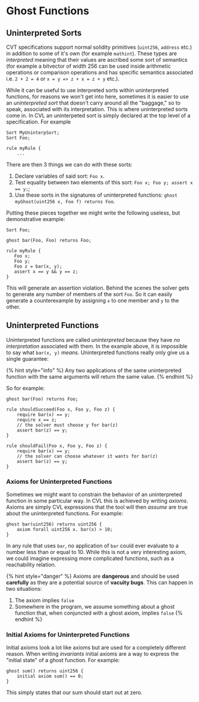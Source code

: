 # Ghost Functions

## Uninterpreted Sorts

CVT specifications support normal solidity primitives \(`uint256`, `address` etc.\) in addition to some of it's own \(for example `mathint`\). These types are _interpreted_ meaning that their values are ascribed some sort of semantics \(for example a bitvector of width 256 can be used inside arithmetic operations or comparison operations and has specific semantics associated i.e. `2 + 2 = 4` or `x = y => z + x = z + y` etc.\).

While it can be useful to use interpreted sorts within uninterpreted functions, for reasons we won't get into here, sometimes it is easier to use an _uninterpreted sort_ that doesn't carry around all the "baggage," so to speak, associated with its interpretation. This is where uninterpreted sorts come in. In CVL an uninterpeted sort is simply declared at the top level of a specification. For example

```text
Sort MyUninterpSort;
Sort Foo;

rule myRule {
    ...
```

There are then 3 things we can do with these sorts:

1. Declare variables of said sort: `Foo x`.
2. Test equality between two elements of this sort: `Foo x; Foo y; assert x == y;`;
3. Use these sorts in the signatures of uninterpreted functions: `ghost myGhost(uint256 x, Foo f) returns Foo`.

Putting these pieces together we might write the following useless, but demonstrative example:

```text
Sort Foo;

ghost bar(Foo, Foo) returns Foo;

rule myRule {
   Foo x;
   Foo y;
   Foo z = bar(x, y);
   assert x == y && y == z;
}
```

This will generate an assertion violation. Behind the scenes the solver gets to generate any number of members of the sort `Foo`. So it can easily generate a counterexample by assigning `x` to one member and `y` to the other.

## Uninterpreted Functions

Uninterpreted functions are called _uninterpreted_ because they have _no interpretation_ associated with them. In the example above, it is impossible to say what `bar(x, y)` _means_. Uninterpreted functions really only give us a single guarantee:

{% hint style="info" %}
Any two applications of the same uninterpreted function with the same arguments will return the same value.
{% endhint %}

So for example:

```text
ghost bar(Foo) returns Foo;

rule shouldSucceed(Foo x, Foo y, Foo z) {
    require bar(x) == y;
    require x == z;
    // the solver must choose y for bar(z)
    assert bar(z) == y;
}

rule shouldFail(Foo x, Foo y, Foo z) {
    require bar(x) == y;
    // the solver can choose whatever it wants for bar(z)
    assert bar(z) == y;
}
```

### Axioms for Uninterpreted Functions

Sometimes we might want to constrain the behavior of an uninterpreted function in some particular way. In CVL this is achieved by writing _axioms_. Axioms are simply CVL expressions that the tool will then _assume_ are true about the uninterpreted functions. For example:

```text
ghost bar(uint256) returns uint256 {
    axiom forall uint256 x. bar(x) > 10;
}
```

In any rule that uses `bar`, no application of `bar` could ever evaluate to a number less than or equal to 10. While this is not a very interesting axiom, we could imagine expressing more complicated functions, such as a reachability relation.

{% hint style="danger" %}
Axioms are **dangerous** and should be used **carefully** as they are a potential source of **vacuity bugs**. This can happen in two situations:

1. The axiom implies `false`
2. Somewhere in the program, we assume something about a ghost function that, when conjuncted with a ghost axiom, implies `false`
{% endhint %}

### Initial Axioms for Uninterpreted Functions

Initial axioms look a lot like axioms but are used for a completely different reason. When writing _invariants_ initial axioms are a way to express the "initial state" of a ghost function. For example:

```text
ghost sum() returns uint256 {
    initial axiom sum() == 0;
}
```

This simply states that our sum should start out at zero.

